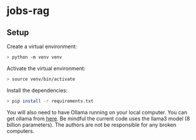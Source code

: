 # jobs-rag

## Setup

Create a virtual environment:

```bash
> python -m venv venv
```

Activate the virtual environment:

```bash
> source venv/bin/activate
```

Install the dependencies:

```bash
> pip install -r requirements.txt
```

You will also need to have Ollama running on your local computer. You can get ollama from [here](https://ollama.com/). Be mindful the current code uses the llama3 model (8 billion parameters). The authors are not be responsible for any broken computers.
